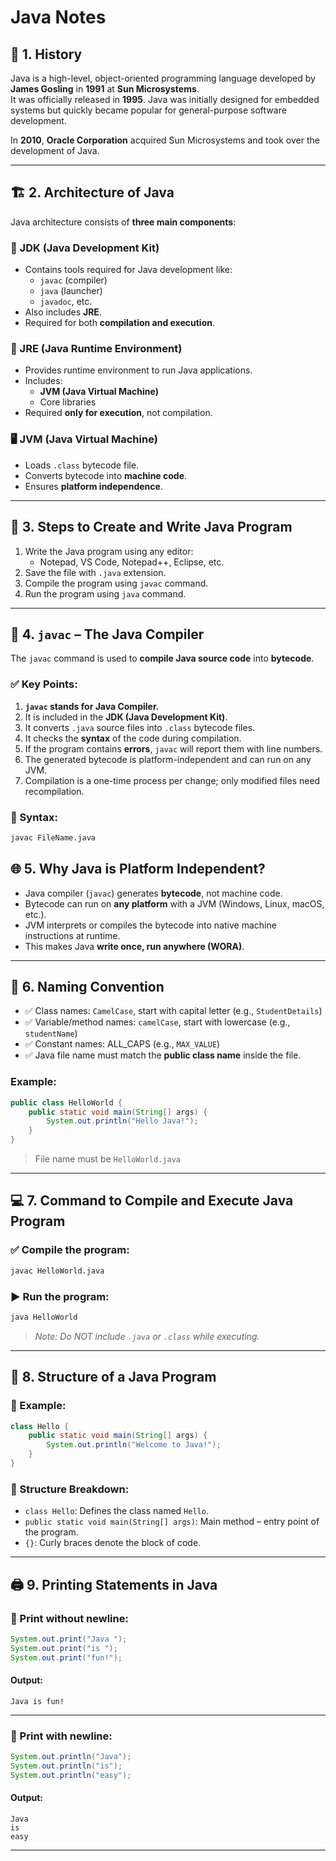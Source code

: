 # Java Notes

## 📜 1. History
Java is a high-level, object-oriented programming language developed by **James Gosling** in **1991** at **Sun Microsystems**.  
It was officially released in **1995**. Java was initially designed for embedded systems but quickly became popular for general-purpose software development.

In **2010**, **Oracle Corporation** acquired Sun Microsystems and took over the development of Java.

---

## 🏗️ 2. Architecture of Java

Java architecture consists of **three main components**:

### 🔧 JDK (Java Development Kit)
- Contains tools required for Java development like:
  - `javac` (compiler)
  - `java` (launcher)
  - `javadoc`, etc.
- Also includes **JRE**.
- Required for both **compilation and execution**.

### 🧱 JRE (Java Runtime Environment)
- Provides runtime environment to run Java applications.
- Includes:
  - **JVM (Java Virtual Machine)**
  - Core libraries
- Required **only for execution**, not compilation.

### 🖥️ JVM (Java Virtual Machine)
- Loads `.class` bytecode file.
- Converts bytecode into **machine code**.
- Ensures **platform independence**.

---

## 🧩 3. Steps to Create and Write Java Program

1. Write the Java program using any editor:
   - Notepad, VS Code, Notepad++, Eclipse, etc.
2. Save the file with `.java` extension.
3. Compile the program using `javac` command.
4. Run the program using `java` command.

---

## 🧠 4. `javac` – The Java Compiler

The `javac` command is used to **compile Java source code** into **bytecode**.

### ✅ Key Points:

1. **`javac` stands for Java Compiler.**
2. It is included in the **JDK (Java Development Kit)**.
3. It converts `.java` source files into `.class` bytecode files.
4. It checks the **syntax** of the code during compilation.
5. If the program contains **errors**, `javac` will report them with line numbers.
6. The generated bytecode is platform-independent and can run on any JVM.
7. Compilation is a one-time process per change; only modified files need recompilation.

### 🔧 Syntax:
```bash
javac FileName.java
```


## 🌐 5. Why Java is Platform Independent?

- Java compiler (`javac`) generates **bytecode**, not machine code.
- Bytecode can run on **any platform** with a JVM (Windows, Linux, macOS, etc.).
- JVM interprets or compiles the bytecode into native machine instructions at runtime.
- This makes Java **write once, run anywhere (WORA)**.

---

## 📝 6. Naming Convention

- ✅ Class names: `CamelCase`, start with capital letter (e.g., `StudentDetails`)
- ✅ Variable/method names: `camelCase`, start with lowercase (e.g., `studentName`)
- ✅ Constant names: ALL_CAPS (e.g., `MAX_VALUE`)
- ✅ Java file name must match the **public class name** inside the file.

### Example:
```java
public class HelloWorld {
    public static void main(String[] args) {
        System.out.println("Hello Java!");
    }
}
```
> File name must be `HelloWorld.java`

---

## 💻 7. Command to Compile and Execute Java Program

### ✅ Compile the program:
```bash
javac HelloWorld.java
```

### ▶️ Run the program:
```bash
java HelloWorld
```

> *Note: Do NOT include `.java` or `.class` while executing.*

---

## 🧱 8. Structure of a Java Program

### 🧾 Example:
```java
class Hello {
    public static void main(String[] args) {
        System.out.println("Welcome to Java!");
    }
}
```

### 🧷 Structure Breakdown:
- `class Hello`: Defines the class named `Hello`.
- `public static void main(String[] args)`: Main method – entry point of the program.
- `{}`: Curly braces denote the block of code.

---

## 🖨️ 9. Printing Statements in Java

### 🔹 Print without newline:
```java
System.out.print("Java ");
System.out.print("is ");
System.out.print("fun!");
```

#### Output:
```
Java is fun!
```

---

### 🔸 Print with newline:
```java
System.out.println("Java");
System.out.println("is");
System.out.println("easy");
```

#### Output:
```
Java
is
easy
```

---
